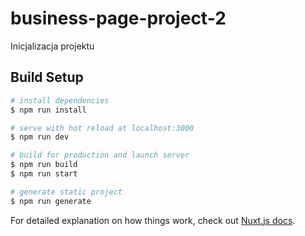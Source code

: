 # business-page-project-2

>

Inicjalizacja projektu

[](https://raw.githubusercontent.com/jakubgania/business-page-project-2/master/screenshots/screen-1.PNG)

## Build Setup

``` bash
# install dependencies
$ npm run install

# serve with hot reload at localhost:3000
$ npm run dev

# build for production and launch server
$ npm run build
$ npm run start

# generate static project
$ npm run generate
```

For detailed explanation on how things work, check out [Nuxt.js docs](https://nuxtjs.org).
